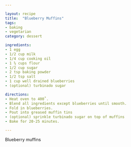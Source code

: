 ```yaml
---

layout: recipe
title:  "Blueberry Muffins"
tags: 
- baking
- vegetarian
category: dessert

ingredients:
- 1 egg
- 1/2 cup milk
- 1/4 cup cooking oil
- 1 ½ cups flour
- 1/2 cup sugar
- 2 tsp baking powder
- 1/2 tsp salt
- 1 cup well drained blueberries
- (optional) turbinado sugar

directions:
- Heat oven to 400˚. 
- Blend all ingredients except blueberries until smooth. 
- Fold in blueberries. 
- Pout into greased muffin tins
- (optional) sprinkle turbinado sugar on top of muffins
- Bake for 20-25 minutes. 

---
```


Blueberry muffins